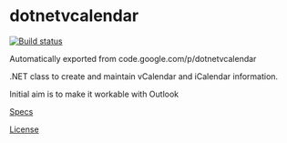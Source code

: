 # dotnetvcalendar

[![Build status](https://ci.appveyor.com/api/projects/status/9w828yj5x1e4lx3r?svg=true)](https://ci.appveyor.com/project/slolife/dotnetvcalendar)

Automatically exported from code.google.com/p/dotnetvcalendar

.NET class to create and maintain vCalendar and iCalendar information.

Initial aim is to make it workable with Outlook

[Specs](https://www.ietf.org/rfc/rfc2445.txt)

[License](https://github.com/slolife/dotnetvcalendar/blob/master/LICENSE)
